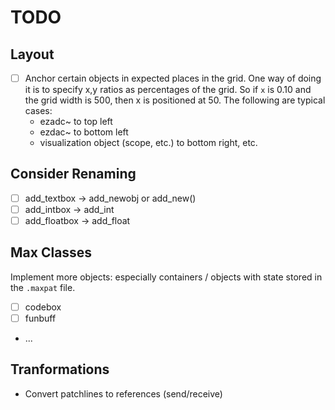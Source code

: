 # TODO

## Layout

- [ ] Anchor certain objects in expected places in the grid. One way of doing it is to specify x,y ratios as percentages of the grid. So if `x` is 0.10 and the grid width is 500, then x is positioned at 50. The following are typical cases:
  - ezadc~ to top left
  - ezdac~ to bottom left
  - visualization object (scope, etc.) to bottom right, etc.

## Consider Renaming

- [ ] add_textbox     -> add_newobj or add_new()
- [ ] add_intbox      -> add_int
- [ ] add_floatbox    -> add_float

## Max Classes

Implement more objects: especially containers / objects with state stored in the `.maxpat` file.

- [ ] codebox
- [ ] funbuff
- ...

## Tranformations

- Convert patchlines to references (send/receive)
